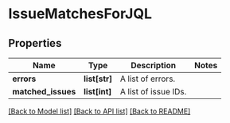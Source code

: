 # IssueMatchesForJQL

## Properties
Name | Type | Description | Notes
------------ | ------------- | ------------- | -------------
**errors** | **list[str]** | A list of errors. | 
**matched_issues** | **list[int]** | A list of issue IDs. | 

[[Back to Model list]](../README.md#documentation-for-models) [[Back to API list]](../README.md#documentation-for-api-endpoints) [[Back to README]](../README.md)


